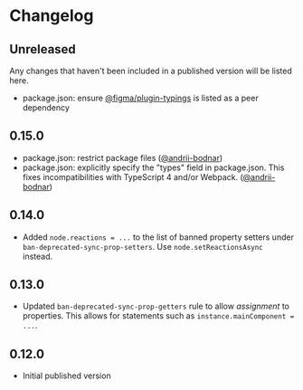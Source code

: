 # Changelog

## Unreleased

Any changes that haven't been included in a published version will be listed here.

- package.json: ensure [@figma/plugin-typings](https://www.npmjs.com/package/@figma/plugin-typings) is listed as a peer dependency

## 0.15.0

- package.json: restrict package files ([@andrii-bodnar](https://github.com/andrii-bodnar))
- package.json: explicitly specify the "types" field in package.json. This fixes incompatibilities with TypeScript 4 and/or Webpack. ([@andrii-bodnar](https://github.com/andrii-bodnar))

## 0.14.0

- Added `node.reactions = ...` to the list of banned property setters under `ban-deprecated-sync-prop-setters`. Use `node.setReactionsAsync` instead.

## 0.13.0

- Updated `ban-deprecated-sync-prop-getters` rule to allow _assignment_ to properties. This allows for statements such as `instance.mainComponent = ...`.

## 0.12.0

- Initial published version